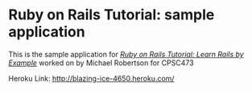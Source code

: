 # Ruby on Rails Tutorial: sample application

This is the sample application for
[*Ruby on Rails Tutorial: Learn Rails by Example*](http://railstutorial.org/)
worked on by Michael Robertson for CPSC473

Heroku Link: http://blazing-ice-4650.heroku.com/
